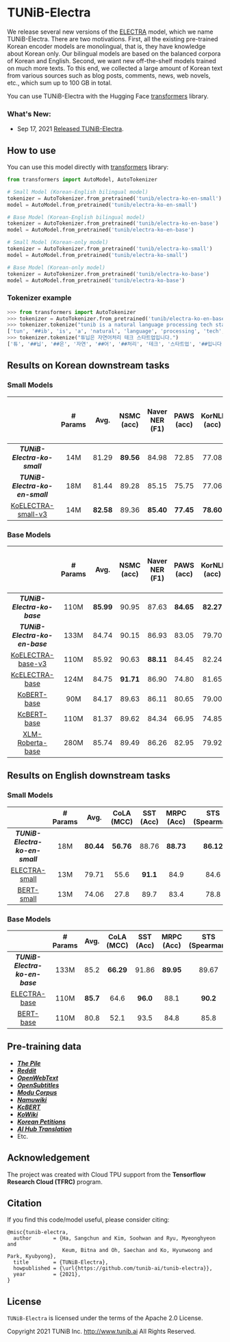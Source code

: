 # TUNiB-Electra
  
We release several new versions of the [ELECTRA](https://arxiv.org/abs/2003.10555) model, which we name TUNiB-Electra. There are two motivations. First, all the existing pre-trained Korean encoder models are monolingual, that is, they have knowledge about Korean only. Our bilingual models are based on the balanced corpora of Korean and English. Second, we want new off-the-shelf models trained on much more texts. To this end, we collected a large amount of Korean text from various sources such as blog posts, comments, news, web novels, etc., which sum up to 100 GB in total.

You can use TUNiB-Electra with the Hugging Face [transformers](https://github.com/huggingface/transformers) library.  
  
### What's New:

- Sep 17, 2021 [Released TUNiB-Electra](https://github.com/tunib-ai/tunib-electra). 
  
## How to use
  
You can use this model directly with [transformers](https://github.com/huggingface/transformers) library:
  
```python
from transformers import AutoModel, AutoTokenizer

# Small Model (Korean-English bilingual model)
tokenizer = AutoTokenizer.from_pretrained('tunib/electra-ko-en-small')
model = AutoModel.from_pretrained('tunib/electra-ko-en-small')

# Base Model (Korean-English bilingual model)
tokenizer = AutoTokenizer.from_pretrained('tunib/electra-ko-en-base')
model = AutoModel.from_pretrained('tunib/electra-ko-en-base')

# Small Model (Korean-only model)
tokenizer = AutoTokenizer.from_pretrained('tunib/electra-ko-small')
model = AutoModel.from_pretrained('tunib/electra-ko-small')

# Base Model (Korean-only model)
tokenizer = AutoTokenizer.from_pretrained('tunib/electra-ko-base')
model = AutoModel.from_pretrained('tunib/electra-ko-base')
```

### Tokenizer example

```python
>>> from transformers import AutoTokenizer
>>> tokenizer = AutoTokenizer.from_pretrained('tunib/electra-ko-en-base')
>>> tokenizer.tokenize("tunib is a natural language processing tech startup.")
['tun', '##ib', 'is', 'a', 'natural', 'language', 'processing', 'tech', 'startup', '.']
>>> tokenizer.tokenize("튜닙은 자연어처리 테크 스타트업입니다.")
['튜', '##닙', '##은', '자연', '##어', '##처리', '테크', '스타트업', '##입니다', '.']
```
  
## Results on Korean downstream tasks
  
### Small Models
  
|                       |**# Params** |**Avg.**| **NSMC**<br/>(acc) | **Naver NER**<br/>(F1) | **PAWS**<br/>(acc) | **KorNLI**<br/>(acc) | **KorSTS**<br/>(spearman) | **Question Pair**<br/>(acc) | **KorQuaD (Dev)**<br/>(EM/F1) |**Korean-Hate-Speech (Dev)**<br/>(F1)| 
|  :----------------:| :----------------: | :--------------------: | :----------------: | :------------------: | :-----------------------: | :-------------------------: | :---------------------------: | :---------------------------: | :---------------------------: | :----------------: |
|***TUNiB-Electra-ko-small*** |   14M |  81.29|  **89.56**      |        84.98         |     72.85   |   77.08   |    78.76   | **94.98**  | 61.17 / 87.64  |  **64.50** |
|***TUNiB-Electra-ko-en-small*** |  18M |   81.44 | 89.28   |      85.15         |  75.75       | 77.06     | 77.61 | 93.79  | 80.55 / 89.77      |63.13 |
| [KoELECTRA-small-v3](https://github.com/monologg/KoELECTRA)    | 14M |  **82.58** | 89.36   |      **85.40**	     |    **77.45**    |    **78.60**    |       **80.79**      |     94.85    | **82.11 / 91.13**	|  63.07 | 

### Base Models
  
|                       |**# Params** |**Avg.**| **NSMC**<br/>(acc) | **Naver NER**<br/>(F1) | **PAWS**<br/>(acc) | **KorNLI**<br/>(acc) | **KorSTS**<br/>(spearman) | **Question Pair**<br/>(acc) | **KorQuaD (Dev)**<br/>(EM/F1) |**Korean-Hate-Speech (Dev)**<br/>(F1)|
|  :----------------:| :----------------: | :--------------------: | :----------------: | :------------------: | :-----------------------: | :-------------------------: | :---------------------------: | :---------------------------: | :---------------------------: | :----------------: |
|***TUNiB-Electra-ko-base*** |  110M | **85.99** |  90.95 |    87.63         |   **84.65**   | **82.27**   |    85.00   |  95.77 |   64.01 / 90.32   |71.40 |
|***TUNiB-Electra-ko-en-base*** |  133M |84.74 	|90.15      |        86.93         |    83.05      |  79.70    |  82.23 | 95.64  | 83.61 / 92.37     |67.86 |
| [KoELECTRA-base-v3](https://github.com/monologg/KoELECTRA)    |  110M | 85.92   |90.63   |      **88.11**	     |    84.45    |    82.24    |       **85.53**      |     95.25      | **84.83 / 93.45**	     |  67.61 |
| [KcELECTRA-base](https://github.com/Beomi/KcELECTRA) | 124M|  84.75     |**91.71**      |         86.90          |       74.80        |        81.65         |           82.65           |          **95.78**          |         70.60 / 90.11         | **74.49** |
| [KoBERT-base](https://github.com/SKTBrain/KoBERT)        |  90M  |   84.17       |  89.63        |         86.11          |       80.65        |        79.00         |           79.64           |            93.93            |         52.81 / 80.27         |  |
| [KcBERT-base](https://github.com/Beomi/KcBERT)         |   110M    |   81.37    | 89.62        |         84.34          |       66.95        |        74.85         |           75.57           |            93.93            |         60.25 / 84.39         |  |
| [XLM-Roberta-base](https://github.com/pytorch/fairseq/tree/master/examples/xlmr)   | 280M  |  85.74    |89.49        |         86.26          |       82.95        |        79.92         |           79.09           |            93.53            |         64.70 / 88.94         |  |


  
## Results on English downstream tasks
 
### Small Models
  
|                       |**# Params** | **Avg.** |**CoLA**<br/>(MCC) | **SST**<br/>(Acc) |MRPC<br/>(Acc)| **STS**<br/>(Spearman) | **QQP**<br/>(Acc) | **MNLI**<br/>(Acc) | **QNLI**<br/>(Acc) | **RTE**<br/>(Acc) | 
|  :----------------:| :----------------: | :--------------------: | :----------------: | :------------------: | :-----------------------: | :-------------------------: | :---------------------------: | :---------------------------: | :---------------------------: | :---------------------------: |
|***TUNiB-Electra-ko-en-small*** |  18M | **80.44**  |	**56.76**       | 88.76       |   **88.73**      |  **86.12**     |  **88.66**  | 79.03   |  87.26    |**68.23** | 
|[ELECTRA-small](https://github.com/google-research/electra) | 13M |  79.71 | 	55.6      |     **91.1**            | 84.9|  84.6      |   88.0   | **81.6**  | **88.3**  |  63.6    | 
|[BERT-small](https://github.com/google-research/bert) |  13M |  74.06|	27.8      |      89.7           | 83.4|   78.8     |  87.0    | 77.6  |  86.4 | 61.8     | 

  
### Base Models
 
|                       |**# Params** | **Avg.** |**CoLA**<br/>(MCC) | **SST**<br/>(Acc) |MRPC<br/>(Acc)| **STS**<br/>(Spearman) | **QQP**<br/>(Acc) | **MNLI**<br/>(Acc) | **QNLI**<br/>(Acc) | **RTE**<br/>(Acc) | 
|  :----------------:| :----------------: | :--------------------: | :----------------: | :------------------: | :-----------------------: | :-------------------------: | :---------------------------: | :---------------------------: | :---------------------------: | :---------------------------: |
|***TUNiB-Electra-ko-en-base***  | 133M |	 85.2| **66.29** |  91.86      |    **89.95**     | 89.67     |  **90.75** | 84.72  |    91.40 |**76.90**| 
|[ELECTRA-base](https://github.com/google-research/electra) | 110M |   **85.7** |	64.6     |     **96.0**           | 88.1|  **90.2**     |    89.5   |  **88.5**  |  **93.1**      |  75.2    | 
|[BERT-base](https://github.com/google-research/bert) | 110M |   80.8| 	52.1      |      93.5           |  84.8|    85.8     |  89.2   | 84.6        |   90.5       |  66.4    | 

 
## Pre-training data
 
- [***The Pile***](https://github.com/EleutherAI/the-pile)
- [***Reddit***](https://github.com/PolyAI-LDN/conversational-datasets/tree/master/reddit)
- [***OpenWebText***](https://github.com/jcpeterson/openwebtext)
- [***OpenSubtitles***](https://opus.nlpl.eu/OpenSubtitles-v2018.php)
- [***Modu Corpus***](https://corpus.korean.go.kr/)
- [***Namuwiki***](https://github.com/lovit/namuwikitext)
- [***KcBERT***](https://ko-nlp.github.io/Korpora/ko-docs/corpuslist/korean_comments.html)
- [***KoWiki***](https://ko-nlp.github.io/Korpora/ko-docs/corpuslist/kowikitext.html)
- [***Korean Petitions***](https://ko-nlp.github.io/Korpora/ko-docs/corpuslist/korean_petitions.html)
- [***AI Hub Translation***](https://ko-nlp.github.io/Korpora/ko-docs/corpuslist/korean_parallel_koen_news.html)
- Etc.   

## Acknowledgement

The project was created with Cloud TPU support from the **Tensorflow Research Cloud (TFRC)** program. 
  
## Citation
  
If you find this code/model useful, please consider citing:
  
```
@misc{tunib-electra,
  author       = {Ha, Sangchun and Kim, Soohwan and Ryu, Myeonghyeon and
                  Keum, Bitna and Oh, Saechan and Ko, Hyunwoong and Park, Kyubyong},
  title        = {TUNiB-Electra},
  howpublished = {\url{https://github.com/tunib-ai/tunib-electra}},
  year         = {2021},
}
```
  
## License
  
`TUNiB-Electra` is licensed under the terms of the Apache 2.0 License.   
  
Copyright 2021 TUNiB Inc. http://www.tunib.ai All Rights Reserved.

